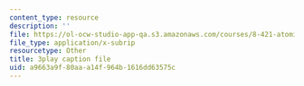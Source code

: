 ```yaml
---
content_type: resource
description: ''
file: https://ol-ocw-studio-app-qa.s3.amazonaws.com/courses/8-421-atomic-and-optical-physics-i-spring-2014/a9663a9f80aaa14f964b1616dd63575c_TcvY8Nt0ZGA.srt
file_type: application/x-subrip
resourcetype: Other
title: 3play caption file
uid: a9663a9f-80aa-a14f-964b-1616dd63575c
---
```

